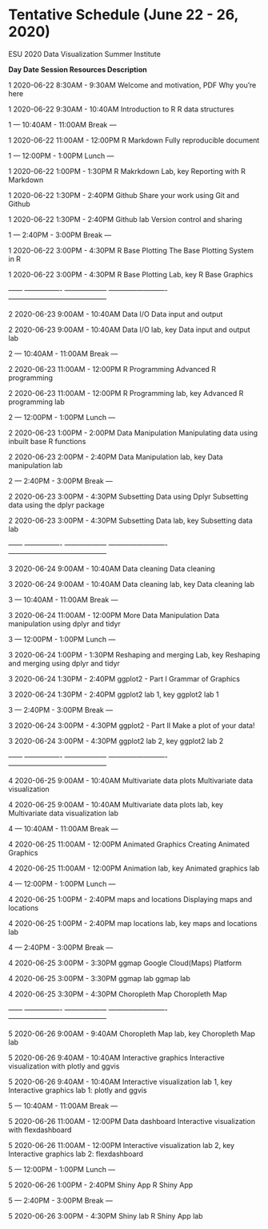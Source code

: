 # Tentative Schedule (June 22 - 26, 2020)
ESU 2020  Data Visualization Summer Institute


**Day   Date                Session             Resources           Description**

1 2020-06-22 8:30AM - 9:30AM Welcome and motivation, PDF Why you’re here 

1 2020-06-22 9:30AM - 10:40AM Introduction to R R data structures 

1 — 10:40AM - 11:00AM Break — 

1 2020-06-22 11:00AM - 12:00PM R Markdown Fully reproducible document 

1 — 12:00PM - 1:00PM Lunch — 

1 2020-06-22 1:00PM - 1:30PM R Makrkdown Lab, key Reporting with R Markdown 

1 2020-06-22 1:30PM - 2:40PM Github Share your work using Git and Github 

1 2020-06-22 1:30PM - 2:40PM Github lab Version control and sharing 

1 — 2:40PM - 3:00PM Break — 

1 2020-06-22 3:00PM - 4:30PM R Base Plotting The Base Plotting System in R 

1 2020-06-22 3:00PM - 4:30PM R Base Plotting Lab, key R Base Graphics 

—— —————- —————— ————————- —————————————— 

2 2020-06-23 9:00AM - 10:40AM Data I/O Data input and output 

2 2020-06-23 9:00AM - 10:40AM Data I/O lab, key Data input and output lab 

2 — 10:40AM - 11:00AM Break — 

2 2020-06-23 11:00AM - 12:00PM R Programming Advanced R programming 

2 2020-06-23 11:00AM - 12:00PM R Programming lab, key Advanced R programming lab 

2 — 12:00PM - 1:00PM Lunch — 

2 2020-06-23 1:00PM - 2:00PM Data Manipulation Manipulating data using inbuilt base R functions 

2 2020-06-23 2:00PM - 2:40PM Data Manipulation lab, key Data manipulation lab 

2 — 2:40PM - 3:00PM Break — 

2 2020-06-23 3:00PM - 4:30PM Subsetting Data using Dplyr Subsetting data using the dplyr package 

2 2020-06-23 3:00PM - 4:30PM Subsetting Data lab, key Subsetting data lab 

—— —————- —————— ————————- —————————————— 

3 2020-06-24 9:00AM - 10:40AM Data cleaning Data cleaning 

3 2020-06-24 9:00AM - 10:40AM Data cleaning lab, key Data cleaning lab 

3 — 10:40AM - 11:00AM Break — 

3 2020-06-24 11:00AM - 12:00PM More Data Manipulation Data manipulation using dplyr and tidyr 

3 — 12:00PM - 1:00PM Lunch — 

3 2020-06-24 1:00PM - 1:30PM Reshaping and merging Lab, key Reshaping and merging using dplyr and tidyr 

3 2020-06-24 1:30PM - 2:40PM ggplot2 - Part I Grammar of Graphics 

3 2020-06-24 1:30PM - 2:40PM ggplot2 lab 1, key ggplot2 lab 1 

3 — 2:40PM - 3:00PM Break — 

3 2020-06-24 3:00PM - 4:30PM ggplot2 - Part II Make a plot of your data! 

3 2020-06-24 3:00PM - 4:30PM ggplot2 lab 2, key ggplot2 lab 2 

—— —————- —————— ————————- —————————————— 

4 2020-06-25 9:00AM - 10:40AM Multivariate data plots Multivariate data visualization 

4 2020-06-25 9:00AM - 10:40AM Multivariate data plots lab, key Multivariate data visualization lab 

4 — 10:40AM - 11:00AM Break — 

4 2020-06-25 11:00AM - 12:00PM Animated Graphics Creating Animated Graphics 

4 2020-06-25 11:00AM - 12:00PM Animation lab, key Animated graphics lab 

4 — 12:00PM - 1:00PM Lunch — 

4 2020-06-25 1:00PM - 2:40PM maps and locations Displaying maps and locations 

4 2020-06-25 1:00PM - 2:40PM map locations lab, key maps and locations lab 

4 — 2:40PM - 3:00PM Break — 

4 2020-06-25 3:00PM - 3:30PM ggmap Google Cloud(Maps) Platform 

4 2020-06-25 3:00PM - 3:30PM ggmap lab ggmap lab 

4 2020-06-25 3:30PM - 4:30PM Choropleth Map Choropleth Map 

—— —————- —————— ————————- —————————————— 

5 2020-06-26 9:00AM - 9:40AM Choropleth Map lab, key Choropleth Map lab 

5 2020-06-26 9:40AM - 10:40AM Interactive graphics Interactive visualization with plotly and ggvis 

5 2020-06-26 9:40AM - 10:40AM Interactive visualization lab 1, key Interactive graphics lab 1: plotly and ggvis 

5 — 10:40AM - 11:00AM Break — 

5 2020-06-26 11:00AM - 12:00PM Data dashboard Interactive visualization with flexdashboard 

5 2020-06-26 11:00AM - 12:00PM Interactive visualization lab 2, key Interactive graphics lab 2: flexdashboard 

5 — 12:00PM - 1:00PM Lunch — 

5 2020-06-26 1:00PM - 2:40PM Shiny App R Shiny App 

5 — 2:40PM - 3:00PM Break — 

5 2020-06-26 3:00PM - 4:30PM Shiny lab R Shiny App lab 

